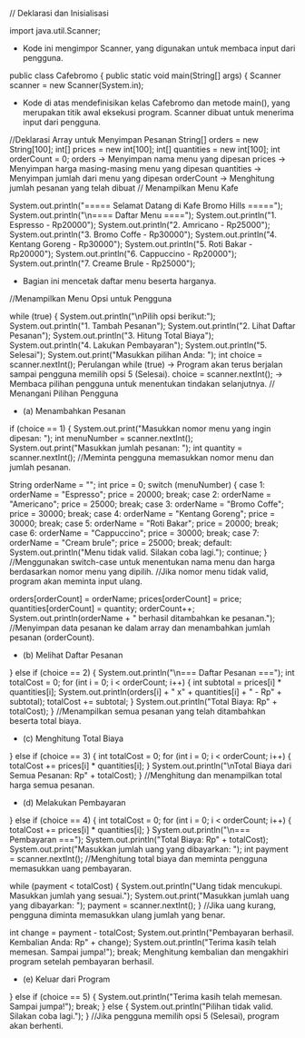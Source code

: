 // Deklarasi dan Inisialisasi

import java.util.Scanner;
- Kode ini mengimpor Scanner, yang digunakan untuk membaca input dari pengguna.


public class Cafebromo {
    public static void main(String[] args) {
        Scanner scanner = new Scanner(System.in);
- Kode di atas mendefinisikan kelas Cafebromo dan metode main(), yang merupakan titik awal eksekusi program. Scanner dibuat untuk menerima input dari pengguna.

//Deklarasi Array untuk Menyimpan Pesanan
String[] orders = new String[100];
int[] prices = new int[100];
int[] quantities = new int[100]; 
int orderCount = 0;
orders → Menyimpan nama menu yang dipesan
prices → Menyimpan harga masing-masing menu yang dipesan
quantities → Menyimpan jumlah dari menu yang dipesan
orderCount → Menghitung jumlah pesanan yang telah dibuat
// Menampilkan Menu Kafe

System.out.println("===== Selamat Datang di Kafe Bromo Hills =====");
System.out.println("\n==== Daftar Menu ====");
System.out.println("1. Espresso    - Rp20000");
System.out.println("2. Amricano    - Rp25000");
System.out.println("3. Bromo Coffe - Rp30000");
System.out.println("4. Kentang Goreng - Rp30000");
System.out.println("5. Roti Bakar     - Rp20000");
System.out.println("6. Cappuccino     - Rp20000");
System.out.println("7. Creame Brule   - Rp25000");
- Bagian ini mencetak daftar menu beserta harganya.

//Menampilkan Menu Opsi untuk Pengguna

while (true) {
    System.out.println("\nPilih opsi berikut:");
    System.out.println("1. Tambah Pesanan");
    System.out.println("2. Lihat Daftar Pesanan");
    System.out.println("3. Hitung Total Biaya");
    System.out.println("4. Lakukan Pembayaran");
    System.out.println("5. Selesai");
    System.out.print("Masukkan pilihan Anda: ");
    int choice = scanner.nextInt();
Perulangan while (true) → Program akan terus berjalan sampai pengguna memilih opsi 5 (Selesai).
choice = scanner.nextInt(); → Membaca pilihan pengguna untuk menentukan tindakan selanjutnya.
// Menangani Pilihan Pengguna
- (a) Menambahkan Pesanan

if (choice == 1) {
    System.out.print("Masukkan nomor menu yang ingin dipesan: ");
    int menuNumber = scanner.nextInt();
    System.out.print("Masukkan jumlah pesanan: ");
    int quantity = scanner.nextInt();
//Meminta pengguna memasukkan nomor menu dan jumlah pesanan.

String orderName = "";
int price = 0;
switch (menuNumber) {
    case 1:
        orderName = "Espresso";
        price = 20000;
        break;
    case 2:
        orderName = "Americano";
        price = 25000;
        break;
    case 3:
        orderName = "Bromo Coffe";
        price = 30000;
        break;
    case 4:
        orderName = "Kentang Goreng";
        price = 30000;
        break;
    case 5:
        orderName = "Roti Bakar";
        price = 20000;
        break;
    case 6:
        orderName = "Cappuccino";
        price = 30000;
        break;
    case 7:
        orderName = "Cream brule";
        price = 25000;
        break;
    default:
        System.out.println("Menu tidak valid. Silakan coba lagi.");
        continue;
}
//Menggunakan switch-case untuk menentukan nama menu dan harga berdasarkan nomor menu yang dipilih.
//Jika nomor menu tidak valid, program akan meminta input ulang.

orders[orderCount] = orderName;
prices[orderCount] = price;
quantities[orderCount] = quantity;
orderCount++;
System.out.println(orderName + " berhasil ditambahkan ke pesanan.");
//Menyimpan data pesanan ke dalam array dan menambahkan jumlah pesanan (orderCount).
- (b) Melihat Daftar Pesanan

} else if (choice == 2) {
    System.out.println("\n=== Daftar Pesanan ===");
    int totalCost = 0;
    for (int i = 0; i < orderCount; i++) {
        int subtotal = prices[i] * quantities[i];
        System.out.println(orders[i] + " x" + quantities[i] + " - Rp" + subtotal);
        totalCost += subtotal;
    }
    System.out.println("Total Biaya: Rp" + totalCost);
}
//Menampilkan semua pesanan yang telah ditambahkan beserta total biaya.
- (c) Menghitung Total Biaya

} else if (choice == 3) {
    int totalCost = 0;
    for (int i = 0; i < orderCount; i++) {
        totalCost += prices[i] * quantities[i];
    }
    System.out.println("\nTotal Biaya dari Semua Pesanan: Rp" + totalCost);
}
//Menghitung dan menampilkan total harga semua pesanan.
- (d) Melakukan Pembayaran

} else if (choice == 4) {
    int totalCost = 0;
    for (int i = 0; i < orderCount; i++) {
        totalCost += prices[i] * quantities[i];
    }
    System.out.println("\n=== Pembayaran ===");
    System.out.println("Total Biaya: Rp" + totalCost);
    System.out.print("Masukkan jumlah uang yang dibayarkan: ");
    int payment = scanner.nextInt();
//Menghitung total biaya dan meminta pengguna memasukkan uang pembayaran.

while (payment < totalCost) {
    System.out.println("Uang tidak mencukupi. Masukkan jumlah yang sesuai.");
    System.out.print("Masukkan jumlah uang yang dibayarkan: ");
    payment = scanner.nextInt();
}
//Jika uang kurang, pengguna diminta memasukkan ulang jumlah yang benar.


int change = payment - totalCost;
System.out.println("Pembayaran berhasil. Kembalian Anda: Rp" + change);
System.out.println("Terima kasih telah memesan. Sampai jumpa!");
break;
Menghitung kembalian dan mengakhiri program setelah pembayaran berhasil.
- (e) Keluar dari Program

} else if (choice == 5) {
    System.out.println("Terima kasih telah memesan. Sampai jumpa!");
    break;
} else {
    System.out.println("Pilihan tidak valid. Silakan coba lagi.");
}
//Jika pengguna memilih opsi 5 (Selesai), program akan berhenti.